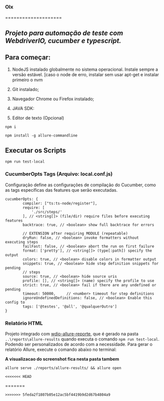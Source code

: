 ### Olx 
====================

*Projeto para automação de teste com WebdriverIO, cucumber e typescript.*
---
## Para começar:
1. NodeJS instalado globalmente no sistema operacional. Instale sempre a versão estável.
[caso o node de erro, instalar sem usar apt-get e instalar primeiro o nvm

2. Git instalado;
3. Navegador Chrome ou Firefox instalado;
4. JAVA SDK: 
4. Editor de texto (Opcional) 

``` 
npm i
```
```
npm install -g allure-commandline
```
## Executar os Scripts

```
npm run test-local
```

### CucumberOpts Tags (Arquivo: local.conf.js)
Configuração define as configurações de compilação do Cucumber, como as tags específicas das features que serão executadas.

``` 
cucumberOpts: {
        compiler: ["ts:ts-node/register"],
        require: [
            './src/steps/'
        ], // <string[]> (file/dir) require files before executing features
        backtrace: true, // <boolean> show full backtrace for errors

        // EXTENSION after requiring MODULE (repeatable)
        dryRun: false, // <boolean> invoke formatters without executing steps
        failFast: false, // <boolean> abort the run on first failure
        format: ['pretty'], // <string[]> (type[:path]) specify the output
        colors: true, // <boolean> disable colors in formatter output
        snippets: true, // <boolean> hide step definition snippets for pending
        // steps
        source: true, // <boolean> hide source uris
        profile: [], // <string[]> (name) specify the profile to use
        strict: true, // <boolean> fail if there are any undefined or pending
        timeout: 50000,     // <number> timeout for step definitions
        ignoreUndefinedDefinitions: false, // <boolean> Enable this config to
        tags: ['@testes', '@all', '@qualquerOutro']
}

```

### Relatório HTML
Projeto integrado com [wdio-allure-reporte](https://docs.qameta.io/allure/#_about), que é gerado na pasta `..\reports\allure-results` quando executa o comando `npm run test-local`.
Podendo ser personalizados de acordo com a necessidade.
Para gerar o relatório Allure, execute o comando abaixo no terminal:

**A visualizacao do screenshot fica nesta pasta tambem**

```
allure serve ./reports/allure-results/ && allure open

<<<<<<< HEAD
```
=======
```
>>>>>>> 5feda2f1807b05e12ac5bf4419b9d2d67b4804a9
